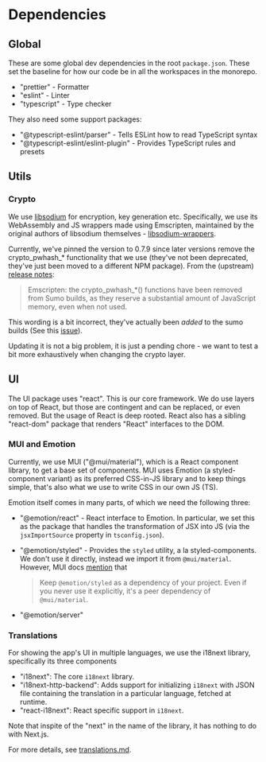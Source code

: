 # Dependencies

## Global

These are some global dev dependencies in the root `package.json`. These set the
baseline for how our code be in all the workspaces in the monorepo.

* "prettier" - Formatter
* "eslint" - Linter
* "typescript" - Type checker

They also need some support packages:

* "@typescript-eslint/parser" - Tells ESLint how to read TypeScript syntax
* "@typescript-eslint/eslint-plugin" - Provides TypeScript rules and presets

## Utils

### Crypto

We use [libsodium](https://libsodium.gitbook.io/doc/) for encryption, key
generation etc. Specifically, we use its WebAssembly and JS wrappers made using
Emscripten, maintained by the original authors of libsodium themselves -
[libsodium-wrappers](https://github.com/jedisct1/libsodium.js).

Currently, we've pinned the version to 0.7.9 since later versions remove the
crypto_pwhash_* functionality that we use (they've not been deprecated, they've
just been moved to a different NPM package). From the (upstream) [release
notes](https://github.com/jedisct1/libsodium/releases/tag/1.0.19-RELEASE):

> Emscripten: the crypto_pwhash_*() functions have been removed from Sumo
> builds, as they reserve a substantial amount of JavaScript memory, even when
> not used.

This wording is a bit incorrect, they've actually been _added_ to the sumo
builds (See this [issue](https://github.com/jedisct1/libsodium.js/issues/326)).

Updating it is not a big problem, it is just a pending chore - we want to test a
bit more exhaustively when changing the crypto layer.

## UI

The UI package uses "react". This is our core framework. We do use layers on top
of React, but those are contingent and can be replaced, or even removed. But the
usage of React is deep rooted. React also has a sibling "react-dom" package that
renders "React" interfaces to the DOM.

### MUI and Emotion

Currently, we use MUI ("@mui/material"), which is a React component library, to
get a base set of components. MUI uses Emotion (a styled-component variant) as
its preferred CSS-in-JS library and to keep things simple, that's also what we
use to write CSS in our own JS (TS).

Emotion itself comes in many parts, of which we need the following three:

* "@emotion/react" - React interface to Emotion. In particular, we set this as
  the package that handles the transformation of JSX into JS (via the
  `jsxImportSource` property in `tsconfig.json`).

* "@emotion/styled" - Provides the `styled` utility, a la styled-components. We
  don't use it directly, instead we import it from `@mui/material`. However, MUI
  docs
  [mention](https://mui.com/material-ui/integrations/interoperability/#styled-components)
  that

  > Keep `@emotion/styled` as a dependency of your project. Even if you never
  > use it explicitly, it's a peer dependency of `@mui/material`.

* "@emotion/server"

### Translations

For showing the app's UI in multiple languages, we use the i18next library,
specifically its three components

* "i18next": The core `i18next` library.
* "i18next-http-backend": Adds support for initializing `i18next` with JSON file
  containing the translation in a particular language, fetched at runtime.
* "react-i18next": React specific support in `i18next`.

Note that inspite of the "next" in the name of the library, it has nothing to do
with Next.js.

For more details, see [translations.md](translations.md).
